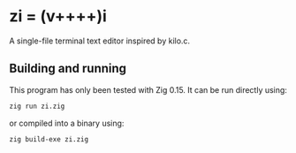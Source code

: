 # zi = (v++++)i

A single-file terminal text editor inspired by kilo.c.

## Building and running
This program has only been tested with Zig 0.15. It can be run directly using:

```bash
zig run zi.zig
```

or compiled into a binary using:

```bash
zig build-exe zi.zig
```
